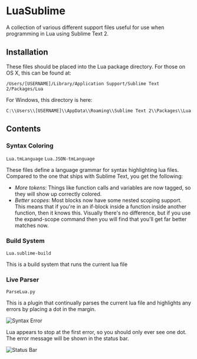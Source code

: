 LuaSublime
==========

A collection of various different support files useful for use when programming in Lua using Sublime Text 2.

Installation
------------

These files should be placed into the Lua package directory. For those on OS X, this can be found at:

`/Users/[USERNAME]/Library/Application Support/Sublime Text 2/Packages/Lua`

For Windows, this directory is here:

`C:\\Users\\[USERNAME]\\AppData\\Roaming\\Sublime Text 2\\Packages\\Lua`

Contents
--------

### Syntax Coloring

`Lua.tmLanguage`
`Lua.JSON-tmLanguage`

These files define a language grammar for syntax highlighting lua files. Compared to the one that ships with Sublime Text, you get the following:

- _More tokens_: Things like function calls and variables are now tagged, so they will show up correctly colored.
- _Better scopes_: Most blocks now have some nested scoping support. This means that if you're in an if-block inside a function inside another function, then it knows this. Visually there's no difference, but if you use the expand-scope command then you will find that you'll get far better matches now.

### Build System

`Lua.sublime-build`

This is a build system that runs the current lua file

### Live Parser

`ParseLua.py`

This is a plugin that continually parses the current lua file and highlights any errors by placing a dot in the margin. 

![Syntax Error](http://github.com/rorydriscoll/LuaSublime/raw/master/SyntaxError.png)

Lua appears to stop at the first error, so you should only ever see one dot. The error message will be shown in the status bar.

![Status Bar](http://github.com/rorydriscoll/LuaSublime/raw/master/StatusBar.png)